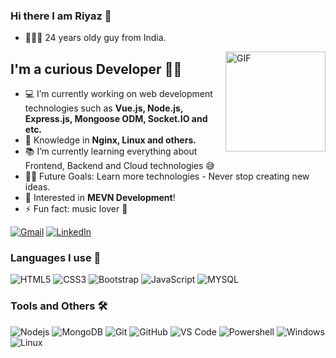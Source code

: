 ### Hi there I am Riyaz 👋
- 🙋🏻‍♂️ 24 years oldy guy from India.

<img align="right" alt="GIF" height="160px" src="https://media.giphy.com/media/du3J3cXyzhj75IOgvA/giphy.gif" />

## I'm a curious Developer 👨‍💻
- 💻 I’m currently working on web development technologies such as **Vue.js, Node.js, Express.js, Mongoose ODM, Socket.IO and etc.**
- :test_tube: Knowledge in **Nginx, Linux and others.**
- 📚 I’m currently learning everything about Frontend, Backend and Cloud technologies 😅
- 💪🏼 Future Goals: Learn more technologies - Never stop creating new ideas.
- :speech_balloon: Interested in **MEVN Development**!
- ⚡ Fun fact: music lover 🥰

[![Gmail](https://img.shields.io/badge/-GMAIL-D14836?style=for-the-badge&logo=gmail&logoColor=white)](mailto:riyazu1505@gmail.com)
[![LinkedIn](https://img.shields.io/badge/-LINKEDIN-0077B5?style=for-the-badge&logo=linkedin&logoColor=white)](https://www.linkedin.com/in/riyazu/)

### Languages I use 📑

![HTML5](https://img.shields.io/badge/-HTML5-%23E44D27?style=flat-square&logo=html5&logoColor=ffffff)
![CSS3](https://img.shields.io/badge/-CSS3-%231572B6?style=flat-square&logo=css3)
![Bootstrap](https://img.shields.io/badge/-Bootstrap-563D7C?style=flat-square&logo=Bootstrap)
![JavaScript](https://img.shields.io/badge/-JavaScript-%23F7DF1C?style=flat-square&logo=javascript&logoColor=000000&labelColor=%23F7DF1C&color=%23FFCE5A)
![MYSQL](https://img.shields.io/badge/-MYSQL-grey?style=flat-square&logo=mysql)


### Tools and Others 🛠 

<!-- ![Amazon](https://img.shields.io/badge/-AWS-black?style=flat-square&logo=amazon) -->
<!-- ![jQuery](https://img.shields.io/badge/-jQuery-222222?style=flat&logo=jQuery&logoColor=0769AD) -->
![Nodejs](https://img.shields.io/badge/-Nodejs-339933?style=flat-square&logo=Node.js&logoColor=ffffff)
![MongoDB](https://img.shields.io/badge/-MongoDB-brown?style=flat-square&logo=mongodb)
![Git](https://img.shields.io/badge/-Git-%23F05032?style=flat-square&logo=git&logoColor=%23ffffff)
![GitHub](https://img.shields.io/badge/-GitHub-181717?style=flat-square&logo=github)
![VS Code](http://img.shields.io/badge/-VS%20Code-007ACC?style=flat-square&logo=visual-studio-code&logoColor=ffffff)
![Powershell](http://img.shields.io/badge/-Powershell-5391FE?style=flat-square&logo=powershell&logoColor=ffffff)
![Windows](http://img.shields.io/badge/-Windows-0078D6?style=flat-square&logo=windows&logoColor=ffffff)
![Linux](https://img.shields.io/badge/-Linux-222222?style=flat&logo=linux&logoColor=FCC624)
